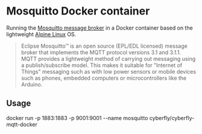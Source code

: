 # Mosquitto Docker container

Running the [Mosquitto message broker](https://mosquitto.org/) in a Docker container based on the lightweight [Alpine Linux](https://alpinelinux.org/) OS.

> Eclipse Mosquitto™ is an open source (EPL/EDL licensed) message broker that implements the MQTT protocol versions 3.1 and 3.1.1. MQTT provides a lightweight method of carrying out messaging using a publish/subscribe model. This makes it suitable for "Internet of Things" messaging such as with low power sensors or mobile devices such as phones, embedded computers or microcontrollers like the Arduino.


## Usage


docker run -p 1883:1883 -p 9001:9001 --name mosquitto cyberfly/cyberfly-mqtt-docker
    

